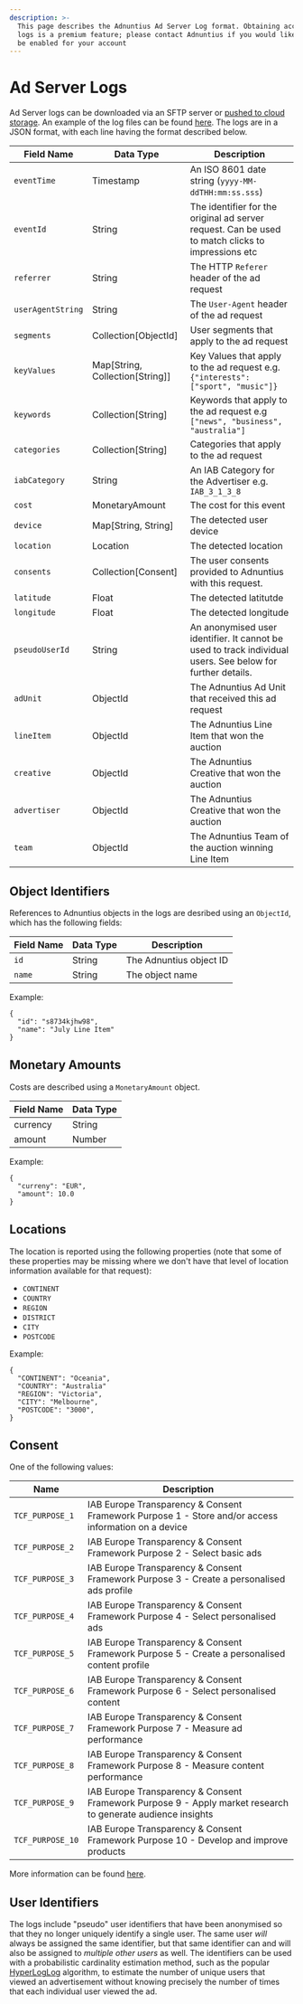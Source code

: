 ```yaml
---
description: >-
  This page describes the Adnuntius Ad Server Log format. Obtaining access to
  logs is a premium feature; please contact Adnuntius if you would like this to
  be enabled for your account
---
```


# Ad Server Logs

Ad Server logs can be downloaded via an SFTP server or [pushed to cloud storage](../adnuntius-data/user-interface-guide/admin/data-exports.md). An example of the log files can be found [here](https://api.adnuntius.com/rawlogs/). The logs are in a JSON format, with each line having the format described below.

| Field Name        | Data Type                         | Description                                                                                                |
| ----------------- | --------------------------------- | ---------------------------------------------------------------------------------------------------------- |
| `eventTime`       | Timestamp                         | An ISO 8601 date string (`yyyy-MM-ddTHH:mm:ss.sss`)                                                        |
| `eventId`         | String                            | The identifier for the original ad server request. Can be used to match clicks to impressions etc          |
| `referrer`        | String                            | The HTTP `Referer` header of the ad request                                                                |
| `userAgentString` | String                            | The `User-Agent` header of the ad request                                                                  |
| `segments`        | Collection\[ObjectId]             | User segments that apply to the ad request                                                                 |
| `keyValues`       | Map\[String, Collection\[String]] | Key Values that apply to the ad request e.g. `{"interests":["sport", "music"]}`                            |
| `keywords`        | Collection\[String]               | Keywords that apply to the ad request e.g `["news", "business", "australia"]`                              |
| `categories`      | Collection\[String]               | Categories that apply to the ad request                                                                    |
| `iabCategory`     | String                            | An IAB Category for the Advertiser e.g. `IAB_3_1_3_8`                                                      |
| `cost`            | MonetaryAmount                    | The cost for this event                                                                                    |
| `device`          | Map\[String, String]              | The detected user device                                                                                   |
| `location`        | Location                          | The detected location                                                                                      |
| `consents`        | Collection\[Consent]              | The user consents provided to Adnuntius with this request.                                                 |
| `latitude`        | Float                             | The detected latitutde                                                                                     |
| `longitude`       | Float                             | The detected longitude                                                                                     |
| `pseudoUserId`    | String                            | An anonymised user identifier. It cannot be used to track individual users. See below for further details. |
| `adUnit`          | ObjectId                          | The Adnuntius Ad Unit that received this ad request                                                        |
| `lineItem`        | ObjectId                          | The Adnuntius Line Item that won the auction                                                               |
| `creative`        | ObjectId                          | The Adnuntius Creative that won the auction                                                                |
| `advertiser`      | ObjectId                          | The Adnuntius Creative that won the auction                                                                |
| `team`            | ObjectId                          | The Adnuntius Team of the auction winning Line Item                                                        |

## Object Identifiers

References to Adnuntius objects in the logs are desribed using an `ObjectId`, which has the following fields:

| Field Name | Data Type | Description             |
| ---------- | --------- | ----------------------- |
| `id`       | String    | The Adnuntius object ID |
| `name`     | String    | The object name         |

Example:

```
{ 
  "id": "s8734kjhw98",
  "name": "July Line Item"
}
```

## Monetary Amounts

Costs are described using a `MonetaryAmount` object.

| Field Name | Data Type |
| ---------- | --------- |
| currency   | String    |
| amount     | Number    |

Example:

```
{ 
  "curreny": "EUR",
  "amount": 10.0
}
```

## Locations

The location is reported using the following properties (note that some of these properties may be missing where we don't have that level of location information available for that request):

* `CONTINENT`
* `COUNTRY`
* `REGION`
* `DISTRICT`
* `CITY`
* `POSTCODE`

Example:

```
{
  "CONTINENT": "Oceania",
  "COUNTRY": "Australia"
  "REGION": "Victoria",
  "CITY": "Melbourne",
  "POSTCODE": "3000",
}
```

## Consent

One of the following values:

| Name             | Description                                                                                                 |
| ---------------- | ----------------------------------------------------------------------------------------------------------- |
| `TCF_PURPOSE_1`  | IAB Europe Transparency & Consent Framework Purpose 1 - Store and/or access information on a device         |
| `TCF_PURPOSE_2`  | IAB Europe Transparency & Consent Framework Purpose 2 - Select basic ads                                    |
| `TCF_PURPOSE_3`  | IAB Europe Transparency & Consent Framework Purpose 3 - Create a personalised ads profile                   |
| `TCF_PURPOSE_4`  | IAB Europe Transparency & Consent Framework Purpose 4 - Select personalised ads                             |
| `TCF_PURPOSE_5`  | IAB Europe Transparency & Consent Framework Purpose 5 - Create a personalised content profile               |
| `TCF_PURPOSE_6`  | IAB Europe Transparency & Consent Framework Purpose 6 - Select personalised content                         |
| `TCF_PURPOSE_7`  | IAB Europe Transparency & Consent Framework Purpose 7 - Measure ad performance                              |
| `TCF_PURPOSE_8`  | IAB Europe Transparency & Consent Framework Purpose 8 - Measure content performance                         |
| `TCF_PURPOSE_9`  | IAB Europe Transparency & Consent Framework Purpose 9 - Apply market research to generate audience insights |
| `TCF_PURPOSE_10` | IAB Europe Transparency & Consent Framework Purpose 10 - Develop and improve products                       |

More information can be found [here](https://iabeurope.eu/iab-europe-transparency-consent-framework-policies/#Appendix\_A\_Purposes\_and\_Features\_Definitions).

## User Identifiers

The logs include "pseudo" user identifiers that have been anonymised so that they no longer uniquely identify a single user. The same user _will_ always be assigned the same identifier, but that same identifier can and will also be assigned to _multiple other users_ as well. The identifiers can be used with a probabilistic cardinality estimation method, such as the popular [HyperLogLog](https://en.wikipedia.org/wiki/HyperLogLog) algorithm, to estimate the number of unique users that viewed an advertisement without knowing precisely the number of times that each individual user viewed the ad.

